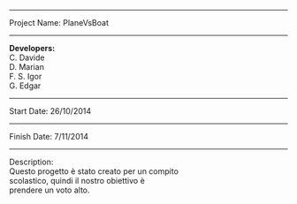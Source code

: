 **************************************************
Project Name: PlaneVsBoat
**************************************************
<b>Developers:</b>   <br/>C. Davide
              <br/>D. Marian
              <br/>F. S. Igor
              <br/>G. Edgar
**************************************************
Start Date:   26/10/2014
**************************************************
Finish Date:  7/11/2014
**************************************************
Description:<br/>
  Questo progetto è stato creato per un compito <br/>
  scolastico, quindi il nostro obiettivo è <br/>
  prendere un voto alto.
